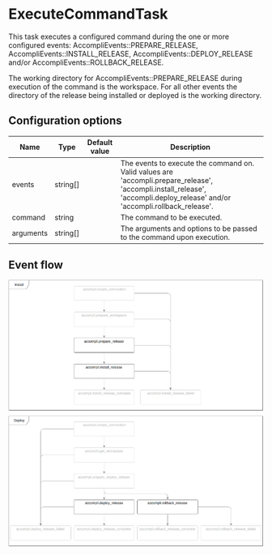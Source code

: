# ExecuteCommandTask

This task executes a configured command during the one or more configured events: AccompliEvents::PREPARE_RELEASE,
AccompliEvents::INSTALL_RELEASE, AccompliEvents::DEPLOY_RELEASE and/or AccompliEvents::ROLLBACK_RELEASE.

The working directory for AccompliEvents::PREPARE_RELEASE during execution of the command is the workspace.
For all other events the directory of the release being installed or deployed is the working directory.

## Configuration options

| Name | Type | Default value | Description |
|------|------|---------------|-------------|
| events | string[] |  | The events to execute the command on. Valid values are 'accompli.prepare_release', 'accompli.install_release', 'accompli.deploy_release' and/or 'accompli.rollback_release'. |
| command | string |  | The command to be executed. |
| arguments | string[] |  | The arguments and options to be passed to the command upon execution. |

## Event flow
![Flowchart with highlighted events ExecuteCommandTask is listening to](../images/event-flows/ExecuteCommandTask.png)
